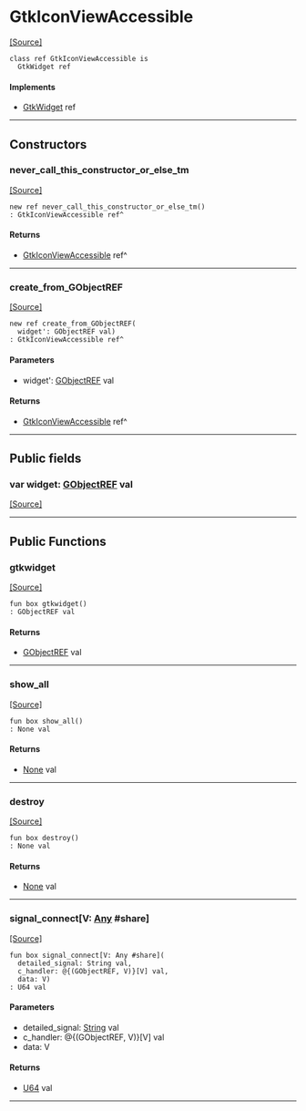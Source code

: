 # GtkIconViewAccessible
<span class="source-link">[[Source]](src/gtk3/GtkIconViewAccessible.md#L6)</span>
```pony
class ref GtkIconViewAccessible is
  GtkWidget ref
```

#### Implements

* [GtkWidget](gtk3-GtkWidget.md) ref

---

## Constructors

### never_call_this_constructor_or_else_tm
<span class="source-link">[[Source]](src/gtk3/GtkIconViewAccessible.md#L10)</span>


```pony
new ref never_call_this_constructor_or_else_tm()
: GtkIconViewAccessible ref^
```

#### Returns

* [GtkIconViewAccessible](gtk3-GtkIconViewAccessible.md) ref^

---

### create_from_GObjectREF
<span class="source-link">[[Source]](src/gtk3/GtkIconViewAccessible.md#L13)</span>


```pony
new ref create_from_GObjectREF(
  widget': GObjectREF val)
: GtkIconViewAccessible ref^
```
#### Parameters

*   widget': [GObjectREF](gtk3-..-gobject-GObjectREF.md) val

#### Returns

* [GtkIconViewAccessible](gtk3-GtkIconViewAccessible.md) ref^

---

## Public fields

### var widget: [GObjectREF](gtk3-..-gobject-GObjectREF.md) val
<span class="source-link">[[Source]](src/gtk3/GtkIconViewAccessible.md#L7)</span>



---

## Public Functions

### gtkwidget
<span class="source-link">[[Source]](src/gtk3/GtkIconViewAccessible.md#L9)</span>


```pony
fun box gtkwidget()
: GObjectREF val
```

#### Returns

* [GObjectREF](gtk3-..-gobject-GObjectREF.md) val

---

### show_all
<span class="source-link">[[Source]](src/gtk3/GtkWidget.md#L4)</span>


```pony
fun box show_all()
: None val
```

#### Returns

* [None](builtin-None.md) val

---

### destroy
<span class="source-link">[[Source]](src/gtk3/GtkWidget.md#L10)</span>


```pony
fun box destroy()
: None val
```

#### Returns

* [None](builtin-None.md) val

---

### signal_connect\[V: [Any](builtin-Any.md) #share\]
<span class="source-link">[[Source]](src/gtk3/GtkWidget.md#L13)</span>


```pony
fun box signal_connect[V: Any #share](
  detailed_signal: String val,
  c_handler: @{(GObjectREF, V)}[V] val,
  data: V)
: U64 val
```
#### Parameters

*   detailed_signal: [String](builtin-String.md) val
*   c_handler: @{(GObjectREF, V)}[V] val
*   data: V

#### Returns

* [U64](builtin-U64.md) val

---

